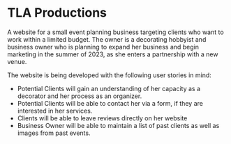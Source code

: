 # TLA Productions
A website for a small event planning business targeting clients who want to work within a limited budget. The owner is a decorating hobbyist and business owner who is planning to expand her business and begin marketing in the summer of 2023, as she enters a partnership with a new venue. 

The website is being developed with the following user stories in mind:
 - Potential Clients will gain an understanding of her capacity as a decorator and her process as an organizer.
 - Potential Clients will be able to contact her via a form, if they are interested in her services.
 - Clients will be able to leave reviews directly on her website
 - Business Owner will be able to maintain a list of past clients as well as images from past events.
